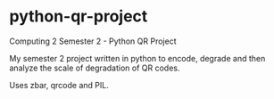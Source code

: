 python-qr-project
=================

Computing 2 Semester 2 - Python QR Project

My semester 2 project written in python to encode, degrade and then analyze the scale of degradation of QR codes.

Uses zbar, qrcode and PIL.
